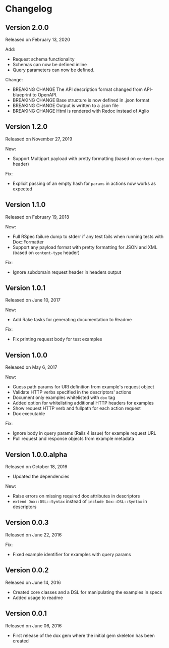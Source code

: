 # Changelog

## Version 2.0.0

Released on February 13, 2020

Add:
- Request schema functionality
- Schemas can now be defined inline
- Query parameters can now be defined.

Change:
- BREAKING CHANGE The API description format changed from API-blueprint to OpenAPI.
- BREAKING CHANGE Base structure is now defined in .json format
- BREAKING CHANGE Output is written to a .json file
- BREAKING CHANGE Html is rendered with Redoc instead of Aglio

## Version 1.2.0

Released on November 27, 2019

New:
- Support Multipart payload with pretty formatting (based on `content-type` header)

Fix:
- Explicit passing of an empty hash for `params` in actions now works as expected


## Version 1.1.0

Released on February 19, 2018

New:
- Full RSpec failure dump to stderr if any test fails when running tests with Dox::Formatter
- Support any payload format with pretty formatting for JSON and XML (based on `content-type` header)

Fix:
- Ignore subdomain request header in headers output


## Version 1.0.1

Released on June 10, 2017

New:
- Add Rake tasks for generating documentation to Readme

Fix:
- Fix printing request body for test examples


## Version 1.0.0

Released on May 6, 2017

New:
- Guess path params for URI definition from example's request object
- Validate HTTP verbs specified in the descriptors' actions
- Document only examples whitelisted with `dox` tag
- Added option for whitelisting additional HTTP headers for examples
- Show request HTTP verb and fullpath for each action request
- Dox executable

Fix:
- Ignore body in query params (Rails 4 issue) for example request URL
- Pull request and response objects from example metadata

## Version 1.0.0.alpha

Released on October 18, 2016

- Updated the dependencies

New:
- Raise errors on missing required dox attributes in descriptors
- `extend Dox::DSL::Syntax` instead of `include Dox::DSL::Syntax` in descriptors


## Version 0.0.3

Released on June 22, 2016

Fix:
- Fixed example identifier for examples with query params


## Version 0.0.2


Released on June 14, 2016

- Created core classes and a DSL for manipulating the examples in specs
- Added usage to readme


## Version 0.0.1

Released on June 06, 2016

- First release of the dox gem where the initial gem skeleton has been created
